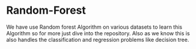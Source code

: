 # Random-Forest
We have use Random forest Algorithm on various datasets to learn this Algorithm so for more just dive into the repository. Also as we know this is also handles the classification and regression problems like decision tree. 
